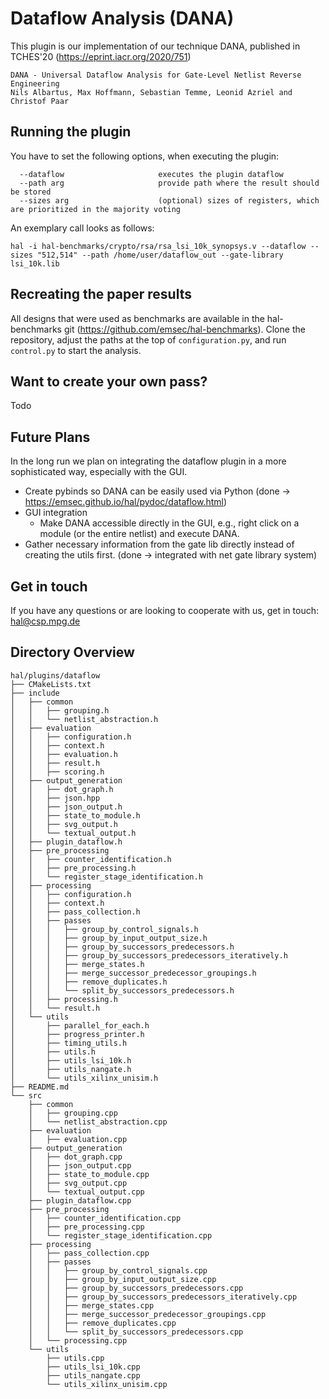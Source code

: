 # Dataflow Analysis (DANA)

This plugin is our implementation of our technique DANA, published in TCHES'20 (https://eprint.iacr.org/2020/751)
```
DANA - Universal Dataflow Analysis for Gate-Level Netlist Reverse Engineering
Nils Albartus, Max Hoffmann, Sebastian Temme, Leonid Azriel and Christof Paar
```


## Running the plugin
You have to set the following options, when executing the plugin:
```
  --dataflow                     executes the plugin dataflow
  --path arg                     provide path where the result should be stored
  --sizes arg                    (optional) sizes of registers, which are prioritized in the majority voting
```

An exemplary call looks as follows:

```
hal -i hal-benchmarks/crypto/rsa/rsa_lsi_10k_synopsys.v --dataflow --sizes "512,514" --path /home/user/dataflow_out --gate-library lsi_10k.lib
```

## Recreating the paper results
All designs that were used as benchmarks are available in the hal-benchmarks git (https://github.com/emsec/hal-benchmarks).
Clone the repository, adjust the paths at the top of `configuration.py`, and run `control.py` to start the analysis.


## Want to create your own pass?
Todo


## Future Plans
In the long run we plan on integrating the dataflow plugin in a more sophisticated way, especially with the GUI.

* Create pybinds so DANA can be easily used via Python (done -> https://emsec.github.io/hal/pydoc/dataflow.html)
* GUI integration
  * Make DANA accessible directly in the GUI, e.g., right click on a module (or the entire netlist) and execute DANA.
* Gather necessary information from the gate lib directly instead of creating the utils first. (done -> integrated with net gate library system)


## Get in touch
If you have any questions or are looking to cooperate with us, get in touch: <hal@csp.mpg.de>


## Directory Overview

```
hal/plugins/dataflow
├── CMakeLists.txt
├── include
│   ├── common
│   │   ├── grouping.h
│   │   └── netlist_abstraction.h
│   ├── evaluation
│   │   ├── configuration.h
│   │   ├── context.h
│   │   ├── evaluation.h
│   │   ├── result.h
│   │   ├── scoring.h
│   ├── output_generation
│   │   ├── dot_graph.h
│   │   ├── json.hpp
│   │   ├── json_output.h
│   │   ├── state_to_module.h
│   │   ├── svg_output.h
│   │   └── textual_output.h
│   ├── plugin_dataflow.h
│   ├── pre_processing
│   │   ├── counter_identification.h
│   │   ├── pre_processing.h
│   │   └── register_stage_identification.h
│   ├── processing
│   │   ├── configuration.h
│   │   ├── context.h
│   │   ├── pass_collection.h
│   │   ├── passes
│   │   │   ├── group_by_control_signals.h
│   │   │   ├── group_by_input_output_size.h
│   │   │   ├── group_by_successors_predecessors.h
│   │   │   ├── group_by_successors_predecessors_iteratively.h
│   │   │   ├── merge_states.h
│   │   │   ├── merge_successor_predecessor_groupings.h
│   │   │   ├── remove_duplicates.h
│   │   │   └── split_by_successors_predecessors.h
│   │   ├── processing.h
│   │   └── result.h
│   └── utils
│       ├── parallel_for_each.h
│       ├── progress_printer.h
│       ├── timing_utils.h
│       ├── utils.h
│       ├── utils_lsi_10k.h
│       ├── utils_nangate.h
│       └── utils_xilinx_unisim.h
├── README.md
└── src
    ├── common
    │   ├── grouping.cpp
    │   └── netlist_abstraction.cpp
    ├── evaluation
    │   ├── evaluation.cpp
    ├── output_generation
    │   ├── dot_graph.cpp
    │   ├── json_output.cpp
    │   ├── state_to_module.cpp
    │   ├── svg_output.cpp
    │   └── textual_output.cpp
    ├── plugin_dataflow.cpp
    ├── pre_processing
    │   ├── counter_identification.cpp
    │   ├── pre_processing.cpp
    │   └── register_stage_identification.cpp
    ├── processing
    │   ├── pass_collection.cpp
    │   ├── passes
    │   │   ├── group_by_control_signals.cpp
    │   │   ├── group_by_input_output_size.cpp
    │   │   ├── group_by_successors_predecessors.cpp
    │   │   ├── group_by_successors_predecessors_iteratively.cpp
    │   │   ├── merge_states.cpp
    │   │   ├── merge_successor_predecessor_groupings.cpp
    │   │   ├── remove_duplicates.cpp
    │   │   └── split_by_successors_predecessors.cpp
    │   └── processing.cpp
    └── utils
        ├── utils.cpp
        ├── utils_lsi_10k.cpp
        ├── utils_nangate.cpp
        └── utils_xilinx_unisim.cpp
```
